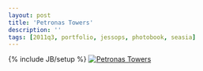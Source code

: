 ```yaml
---
layout: post
title: 'Petronas Towers'
description: ''
tags: [2011q3, portfolio, jessops, photobook, seasia]
---
```

{% include JB/setup %}
<a href='http://www.flickr.com/photos/tlvince/6467484989/'><img alt='Petronas Towers' title='View "Petronas Towers" on Flickr' src='http://farm8.staticflickr.com/7022/6467484989_5c671015c3_b.jpg'></a>
